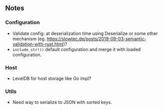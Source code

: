 
## Notes

### Configuration

- Validate config: at deserialization time using Deserialize or some other mechanism (eg. https://slowtec.de/posts/2019-09-03-semantic-validation-with-rust.html)?
- `include_str!()` default configuration and merge it with loaded configuration.

### Host

- LevelDB for host storage like Go impl?

### Utils

- Need way to serialize to JSON with sorted keys.
